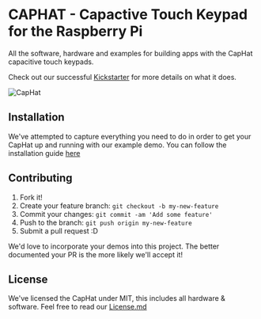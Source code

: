 # CAPHAT - Capactive Touch Keypad for the Raspberry Pi

All the software, hardware and examples for building apps with the CapHat capacitive touch keypads. 

Check out our successful [Kickstarter](https://www.kickstarter.com/projects/364371217/caphat-a-raspberry-pi-capacitive-keypad-hat-access/description) for more details on what it does.

![CapHat](https://ksr-ugc.imgix.net/assets/012/378/441/cdcc8941b4a710f5392ad0d75c68adb4_original.JPG?w=1552&h=873&fit=fill&bg=FFFFFF&v=1463757911&auto=format&q=92&s=4f1617fe8a00257dd514c22a3865e891:tiny)

## Installation
We've attempted to capture everything you need to do in order to get your CapHat up and running with our example demo. You can follow the installation guide [here](documentation/installation.md)

## Contributing

1. Fork it!
2. Create your feature branch: `git checkout -b my-new-feature`
3. Commit your changes: `git commit -am 'Add some feature'`
4. Push to the branch: `git push origin my-new-feature`
5. Submit a pull request :D

We'd love to incorporate your demos into this project. The better documented your PR is the more likely we'll accept it!

## License

We've licensed the CapHat under MIT, this includes all hardware & software. Feel free to read our [License.md](License.md)